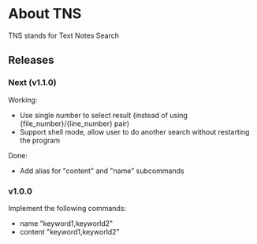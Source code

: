 # About TNS

TNS stands for Text Notes Search

## Releases

### Next (v1.1.0)

Working:

- Use single number to select result (instead of using {file_number}/{line_number} pair)
- Support shell mode, allow user to do another search without restarting the program

Done: 

- Add alias for "content" and "name" subcommands

### v1.0.0

Implement the following commands:

- name "keyword1,keyworld2"
- content  "keyword1,keyworld2"
